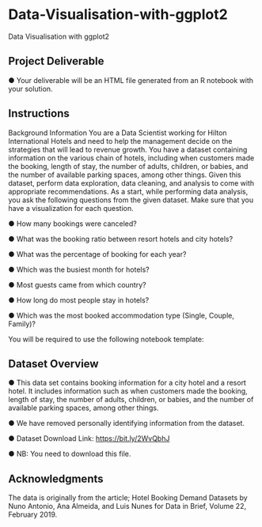 # Data-Visualisation-with-ggplot2
Data Visualisation with ggplot2

## Project Deliverable

● Your deliverable will be an HTML file generated from an R notebook with your solution.

## Instructions
Background Information
You are a Data Scientist working for Hilton International Hotels and need to help the management decide on
the strategies that will lead to revenue growth.
You have a dataset containing information on the various chain of hotels, including when customers made
the booking, length of stay, the number of adults, children, or babies, and the number of available parking
spaces, among other things.
Given this dataset, perform data exploration, data cleaning, and analysis to come with appropriate
recommendations. As a start, while performing data analysis, you ask the following questions from the
given dataset. Make sure that you have a visualization for each question.

● How many bookings were canceled?

● What was the booking ratio between resort hotels and city hotels?

● What was the percentage of booking for each year?

● Which was the busiest month for hotels?

● Most guests came from which country?

● How long do most people stay in hotels?

● Which was the most booked accommodation type (Single, Couple, Family)?

You will be required to use the following notebook template:
## Dataset Overview

● This data set contains booking information for a city hotel and a resort hotel. It includes
information such as when customers made the booking, length of stay, the number of adults,
children, or babies, and the number of available parking spaces, among other things.

● We have removed personally identifying information from the dataset.

● Dataset Download Link: https://bit.ly/2WvQbhJ

● NB: You need to download this file.

## Acknowledgments

The data is originally from the article; Hotel Booking Demand Datasets by Nuno Antonio, Ana Almeida, and
Luis Nunes for Data in Brief, Volume 22, February 2019.
